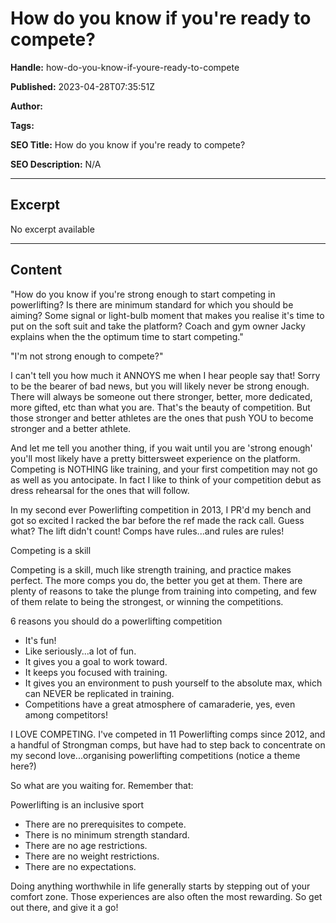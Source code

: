 # How do you know if you're ready to compete?

**Handle:** how-do-you-know-if-youre-ready-to-compete

**Published:** 2023-04-28T07:35:51Z

**Author:**  

**Tags:** 

**SEO Title:** How do you know if you're ready to compete?

**SEO Description:** N/A

---

## Excerpt

No excerpt available

---

## Content

"How do you know if you're strong enough to start competing in powerlifting? Is there are minimum standard for which you should be aiming? Some signal or light-bulb moment that makes you realise it's time to put on the soft suit and take the platform? Coach and gym owner Jacky explains when the the optimum time to start competing."

"I'm not strong enough to compete?"

I can't tell you how much it ANNOYS me when I hear people say that! Sorry to be the bearer of bad news, but you will likely never be strong enough. There will always be someone out there stronger, better, more dedicated, more gifted, etc than what you are. That's the beauty of competition. But those stronger and better athletes are the ones that push YOU to become stronger and a better athlete.

And let me tell you another thing, if you wait until you are 'strong enough' you'll most likely have a pretty bittersweet experience on the platform. Competing is NOTHING like training, and your first competition may not go as well as you antocipate. In fact I like to think of your competition debut as dress rehearsal for the ones that will follow.

In my second ever Powerlifting competition in 2013, I PR'd my bench and got so excited I racked the bar before the ref made the rack call. Guess what? The lift didn't count! Comps have rules...and rules are rules!

Competing is a skill

Competing is a skill, much like strength training, and practice makes perfect. The more comps you do, the better you get at them. There are plenty of reasons to take the plunge from training into competing, and few of them relate to being the strongest, or winning the competitions.

6 reasons you should do a powerlifting competition

- It's fun!
- Like seriously...a lot of fun.
- It gives you a goal to work toward.
- It keeps you focused with training.
- It gives you an environment to push yourself to the absolute max, which can NEVER be replicated in training.
- Competitions have a great atmosphere of camaraderie, yes, even among competitors!

I LOVE COMPETING. I've competed in 11 Powerlifting comps since 2012, and a handful of Strongman comps, but have had to step back to concentrate on my second love...organising powerlifting competitions (notice a theme here?)

So what are you waiting for. Remember that:

Powerlifting is an inclusive sport

- There are no prerequisites to compete.
- There is no minimum strength standard.
- There are no age restrictions.
- There are no weight restrictions.
- There are no expectations.

Doing anything worthwhile in life generally starts by stepping out of your comfort zone. Those experiences are also often the most rewarding. So get out there, and give it a go!


